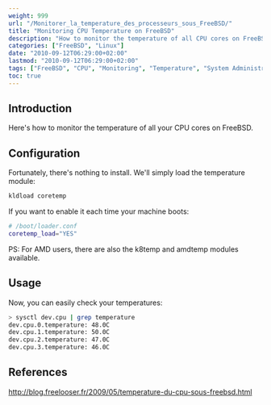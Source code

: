 ```yaml
---
weight: 999
url: "/Monitorer_la_temperature_des_processeurs_sous_FreeBSD/"
title: "Monitoring CPU Temperature on FreeBSD"
description: "How to monitor the temperature of all CPU cores on FreeBSD"
categories: ["FreeBSD", "Linux"]
date: "2010-09-12T06:29:00+02:00"
lastmod: "2010-09-12T06:29:00+02:00"
tags: ["FreeBSD", "CPU", "Monitoring", "Temperature", "System Administration"]
toc: true
---
```


## Introduction

Here's how to monitor the temperature of all your CPU cores on FreeBSD.

## Configuration

Fortunately, there's nothing to install. We'll simply load the temperature module:

```bash
kldload coretemp
```

If you want to enable it each time your machine boots:

```bash
# /boot/loader.conf
coretemp_load="YES"
```

PS: For AMD users, there are also the k8temp and amdtemp modules available.

## Usage

Now, you can easily check your temperatures:

```bash
> sysctl dev.cpu | grep temperature
dev.cpu.0.temperature: 48.0C
dev.cpu.1.temperature: 50.0C
dev.cpu.2.temperature: 47.0C
dev.cpu.3.temperature: 46.0C
```

## References

http://blog.freelooser.fr/2009/05/temperature-du-cpu-sous-freebsd.html
